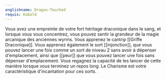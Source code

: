 ```yaml
---
englishname: Dragon-Touched
requis: Kobold
---
```

Vous avez une empreinte de votre fort héritage draconique dans le sang, et lorsque vous vous concentrez, vous pouvez sentir la grandeur de la magie arcanique des anciennes wyrms. Vous apprenez le cantrip [[Griffe Draconique]]. Vous apprenez également le sort [[injonction]], que vous pouvez lancer une fois comme un sort de niveau 2 sans avoir à dépenser d'emplacement, ainsi que [[peur]] que vous pouvez lancer une fois sans dépenser d'emplacement. Vous regagnez la capacité de les lancer de cette manière lorsque vous terminez un repos long. Le Charisme est votre caractéristique d'incantation pour ces sorts.
